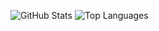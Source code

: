 ![GitHub Stats](https://github-readme-stats.vercel.app/api?username=jordan231111&show_icons=true&theme=transparent&include_all_commits=true&count_private=true)
![Top Languages](https://github-readme-stats.vercel.app/api/top-langs/?username=Jordan231111&layout=compact&theme=transparent)


